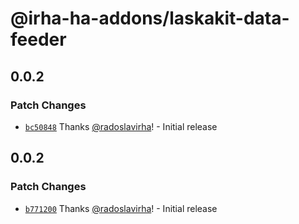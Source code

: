 # @irha-ha-addons/laskakit-data-feeder

## 0.0.2

### Patch Changes

- [`bc50848`](https://github.com/radoslavirha/ha-addons/commit/bc50848ba08fa8d2293f28639cb315dae4bd98bd) Thanks [@radoslavirha](https://github.com/radoslavirha)! - Initial release

## 0.0.2

### Patch Changes

- [`b771200`](https://github.com/radoslavirha/ha-addons/commit/b771200f366bfdcdddabd85830bb43af71667354) Thanks [@radoslavirha](https://github.com/radoslavirha)! - Initial release
